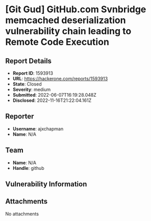 # [Git Gud] GitHub.com Svnbridge memcached deserialization vulnerability chain leading to Remote Code Execution

## Report Details
- **Report ID**: 1593913
- **URL**: https://hackerone.com/reports/1593913
- **State**: Closed
- **Severity**: medium
- **Submitted**: 2022-06-07T16:19:28.048Z
- **Disclosed**: 2022-11-16T21:22:04.161Z

## Reporter
- **Username**: ajxchapman
- **Name**: N/A

## Team
- **Name**: N/A
- **Handle**: github

## Vulnerability Information


## Attachments
No attachments
